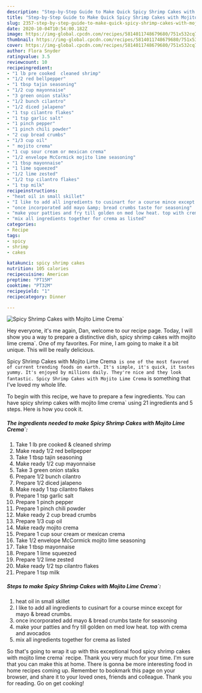```yaml
---
description: "Step-by-Step Guide to Make Quick Spicy Shrimp Cakes with Mojito Lime Crema`"
title: "Step-by-Step Guide to Make Quick Spicy Shrimp Cakes with Mojito Lime Crema`"
slug: 2357-step-by-step-guide-to-make-quick-spicy-shrimp-cakes-with-mojito-lime-crema
date: 2020-10-04T10:54:00.182Z
image: https://img-global.cpcdn.com/recipes/5814011748679680/751x532cq70/spicy-shrimp-cakes-with-mojito-lime-crema-recipe-main-photo.jpg
thumbnail: https://img-global.cpcdn.com/recipes/5814011748679680/751x532cq70/spicy-shrimp-cakes-with-mojito-lime-crema-recipe-main-photo.jpg
cover: https://img-global.cpcdn.com/recipes/5814011748679680/751x532cq70/spicy-shrimp-cakes-with-mojito-lime-crema-recipe-main-photo.jpg
author: Flora Snyder
ratingvalue: 3.5
reviewcount: 10
recipeingredient:
- "1 lb pre cooked  cleaned shrimp"
- "1/2 red bellpepper"
- "1 tbsp tajin seasoning"
- "1/2 cup mayonnaise"
- "3 green onion stalks"
- "1/2 bunch cilantro"
- "1/2 diced jalapeno"
- "1 tsp cilantro flakes"
- "1 tsp garlic salt"
- "1 pinch pepper"
- "1 pinch chili powder"
- "2 cup bread crumbs"
- "1/3 cup oil"
- " mojito crema"
- "1 cup sour cream or mexican crema"
- "1/2 envelope McCormick mojito lime seasoning"
- "1 tbsp mayonnaise"
- "1 lime squeezed"
- "1/2 lime zested"
- "1/2 tsp cilantro flakes"
- "1 tsp milk"
recipeinstructions:
- "heat oil in small skillet"
- "I like to add all ingredients to cusinart for a course mince except for mayo &amp; bread crumbs."
- "once incorporated add mayo &amp; bread crumbs taste for seasoning"
- "make your patties and fry till golden on med low heat. top with crema and avocados"
- "mix all ingredients together for crema as listed"
categories:
- Recipe
tags:
- spicy
- shrimp
- cakes

katakunci: spicy shrimp cakes 
nutrition: 105 calories
recipecuisine: American
preptime: "PT15M"
cooktime: "PT32M"
recipeyield: "1"
recipecategory: Dinner

---
```



![Spicy Shrimp Cakes with Mojito Lime Crema`](https://img-global.cpcdn.com/recipes/5814011748679680/751x532cq70/spicy-shrimp-cakes-with-mojito-lime-crema-recipe-main-photo.jpg)

Hey everyone, it's me again, Dan, welcome to our recipe page. Today, I will show you a way to prepare a distinctive dish, spicy shrimp cakes with mojito lime crema`. One of my favorites. For mine, I am going to make it a bit unique. This will be really delicious.

Spicy Shrimp Cakes with Mojito Lime Crema` is one of the most favored of current trending foods on earth. It's simple, it's quick, it tastes yummy. It's enjoyed by millions daily. They're nice and they look fantastic. Spicy Shrimp Cakes with Mojito Lime Crema` is something that I've loved my whole life.




To begin with this recipe, we have to prepare a few ingredients. You can have spicy shrimp cakes with mojito lime crema` using 21 ingredients and 5 steps. Here is how you cook it.

<!--inarticleads1-->

##### The ingredients needed to make Spicy Shrimp Cakes with Mojito Lime Crema`:

1. Take 1 lb pre cooked &amp; cleaned shrimp
1. Make ready 1/2 red bellpepper
1. Take 1 tbsp tajin seasoning
1. Make ready 1/2 cup mayonnaise
1. Take 3 green onion stalks
1. Prepare 1/2 bunch cilantro
1. Prepare 1/2 diced jalapeno
1. Make ready 1 tsp cilantro flakes
1. Prepare 1 tsp garlic salt
1. Prepare 1 pinch pepper
1. Prepare 1 pinch chili powder
1. Make ready 2 cup bread crumbs
1. Prepare 1/3 cup oil
1. Make ready  mojito crema
1. Prepare 1 cup sour cream or mexican crema
1. Take 1/2 envelope McCormick mojito lime seasoning
1. Take 1 tbsp mayonnaise
1. Prepare 1 lime squeezed
1. Prepare 1/2 lime zested
1. Make ready 1/2 tsp cilantro flakes
1. Prepare 1 tsp milk




<!--inarticleads2-->

##### Steps to make Spicy Shrimp Cakes with Mojito Lime Crema`:

1. heat oil in small skillet
1. I like to add all ingredients to cusinart for a course mince except for mayo &amp; bread crumbs.
1. once incorporated add mayo &amp; bread crumbs taste for seasoning
1. make your patties and fry till golden on med low heat. top with crema and avocados
1. mix all ingredients together for crema as listed




So that's going to wrap it up with this exceptional food spicy shrimp cakes with mojito lime crema` recipe. Thank you very much for your time. I'm sure that you can make this at home. There is gonna be more interesting food in home recipes coming up. Remember to bookmark this page on your browser, and share it to your loved ones, friends and colleague. Thank you for reading. Go on get cooking!
